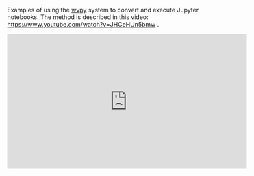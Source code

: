 
Examples of using the [wvpy](https://github.com/WinVector/wvpy) system to convert and execute Jupyter notebooks. The method is described in this video: https://www.youtube.com/watch?v=JHCeHUn5bmw .


<iframe width="560" height="315" src="https://www.youtube.com/embed/JHCeHUn5bmw?si=oNJgAsz836BfnpLW" title="YouTube video player" frameborder="0" allow="accelerometer; autoplay; clipboard-write; encrypted-media; gyroscope; picture-in-picture; web-share" allowfullscreen></iframe>



